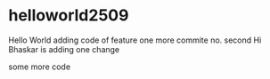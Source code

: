 # helloworld2509
Hello World
adding code of feature
one more commite no. second 
Hi Bhaskar is adding one change 

some more code
